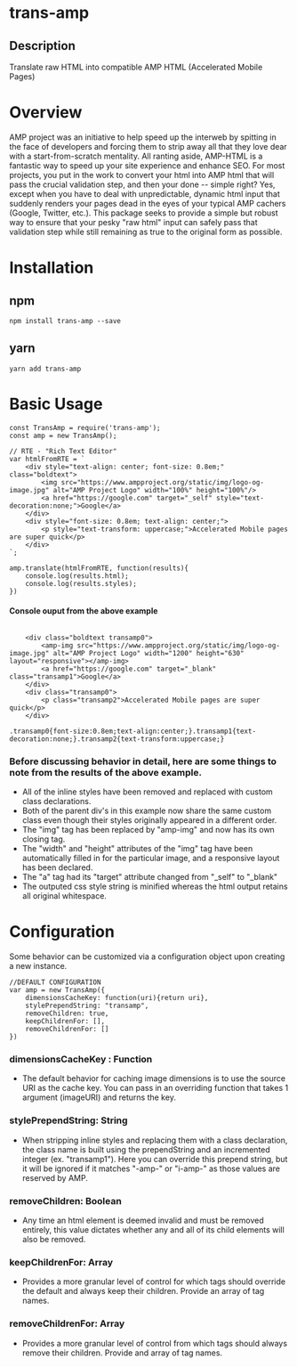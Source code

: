 # trans-amp

## Description
Translate raw HTML into compatible AMP HTML (Accelerated Mobile Pages)

# Overview
AMP project was an initiative to help speed up the interweb by spitting in the face of developers and forcing them to strip away all that they love dear with a  start-from-scratch mentality. All ranting aside, AMP-HTML is a fantastic way to speed up your site experience and enhance SEO. For most projects, you put in the work to convert your html into AMP html that will pass the crucial validation step, and then your done -- simple right?  Yes, except when you have to deal with unpredictable, dynamic html input that suddenly renders your pages dead in the eyes of your typical AMP cachers (Google, Twitter, etc.).  This package seeks to provide a simple but robust way to ensure that your pesky "raw html" input can safely pass that validation step while still remaining as true to the original form as possible.

# Installation
## npm
    npm install trans-amp --save

## yarn
    yarn add trans-amp

# Basic Usage
```
const TransAmp = require('trans-amp');
const amp = new TransAmp();

// RTE - "Rich Text Editor"
var htmlFromRTE = `
    <div style="text-align: center; font-size: 0.8em;" class="boldtext">
        <img src="https://www.ampproject.org/static/img/logo-og-image.jpg" alt="AMP Project Logo" width="100%" height="100%"/>
        <a href="https://google.com" target="_self" style="text-decoration:none;">Google</a>
    </div>
    <div style="font-size: 0.8em; text-align: center;">
        <p style="text-transform: uppercase;">Accelerated Mobile pages are super quick</p>
    </div>
`;

amp.translate(htmlFromRTE, function(results){
    console.log(results.html);
    console.log(results.styles);
})
```

#### Console ouput from the above example
```

    <div class="boldtext transamp0">
        <amp-img src="https://www.ampproject.org/static/img/logo-og-image.jpg" alt="AMP Project Logo" width="1200" height="630" layout="responsive"></amp-img>
        <a href="https://google.com" target="_blank" class="transamp1">Google</a>
    </div>
    <div class="transamp0">
        <p class="transamp2">Accelerated Mobile pages are super quick</p>
    </div>

.transamp0{font-size:0.8em;text-align:center;}.transamp1{text-decoration:none;}.transamp2{text-transform:uppercase;}
```

### Before discussing behavior in detail, here are some things to note from the results of the above example.
* All of the inline styles have been removed and replaced with custom class declarations.
* Both of the parent div's in this example now share the same custom class even though their styles originally appeared in a different order.
* The "img" tag has been replaced by "amp-img" and now has its own closing tag.
* The "width" and "height" attributes of the "img" tag have been automatically filled in for the particular image, and a responsive layout has been declared.
* The "a" tag had its "target" attribute changed from "_self" to "_blank"
* The outputed css style string is minified whereas the html output retains all original whitespace.

# Configuration
Some behavior can be customized via a configuration object upon creating a new instance.

```
//DEFAULT CONFIGURATION
var amp = new TransAmp({
    dimensionsCacheKey: function(uri){return uri},
    stylePrependString: "transamp",
    removeChildren: true,
    keepChildrenFor: [],
    removeChildrenFor: []
})
```

### dimensionsCacheKey : Function
* The default behavior for caching image dimensions is to use the source URI as the cache key. You can pass in an overriding function that takes 1 argument (imageURI) and returns the key.

### stylePrependString: String
* When stripping inline styles and replacing them with a class declaration, the class name is built using the prependString and an incremented integer (ex. "transamp1"). Here you can override this prepend string, but it will be ignored if it matches "-amp-" or "i-amp-" as those values are reserved by AMP.

### removeChildren: Boolean
* Any time an html element is deemed invalid and must be removed entirely, this value dictates whether any and all of its child elements will also be removed.

### keepChildrenFor: Array
* Provides a more granular level of control for which tags should override the default and always keep their children. Provide an array of tag names.

### removeChildrenFor: Array
* Provides a more granular level of control from which tags should always remove their children. Provide and array of tag names.